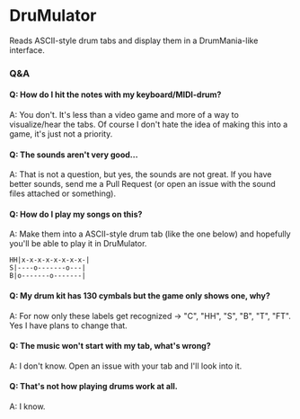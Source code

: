 # DruMulator

Reads ASCII-style drum tabs and display them in a DrumMania-like interface.

### Q&A

#### Q: How do I hit the notes with my keyboard/MIDI-drum?
A: You don't. It's less than a video game and more of a way to visualize/hear the tabs. Of course I don't hate the idea of making this into a game, it's just not a priority.

#### Q: The sounds aren't very good...
A: That is not a question, but yes, the sounds are not great. If you have better sounds, send me a Pull Request (or open an issue with the sound files attached or something).

#### Q: How do I play my songs on this?
A: Make them into a ASCII-style drum tab (like the one below) and hopefully you'll be able to play it in DruMulator.

```
HH|x-x-x-x-x-x-x-x-|
S|----o-------o---|
B|o-------o-------|
```

#### Q: My drum kit has 130 cymbals but the game only shows one, why?
A: For now only these labels get recognized -> "C", "HH", "S", "B", "T", "FT". Yes I have plans to change that.

#### Q: The music won't start with my tab, what's wrong?
A: I don't know. Open an issue with your tab and I'll look into it.

#### Q: That's not how playing drums work at all.
A: I know.
